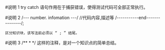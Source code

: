 #说明 1
    try catch 语句作用在于捕获错误，使得测试代码可全部正常执行。

#说明 2
    /--- number. infomation ---/ 
    //代码内容,描述等
    /-----------end---------------/;

    区分知识块，该写法前必须以 “ ; ” 结尾。

#说明 3
    /**
    *
    */ 
    这样的注释，是对一个知识点的简单总结。

